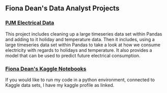 <html>

<h2>Fiona Dean's Data Analyst Projects</h2>

<h3><a href="https://github.com/fionaeliza/fionaeliza.github.io/tree/main/PJM">PJM Electrical Data</a></h3>

This project includes cleaning up a large timeseries data set within Pandas and adding to it holiday and temperature data. Then it includes, using a large timeseries data set within Pandas to take a look at how we consume electricity with regards to holidays and temperature. It also provides a model that can be used to predict future electrical consumption.
  
<h3><a href="https://www.kaggle.com/fionaeliza/code?scroll=true">Fiona Dean's Kaggle Notebooks</a></h3>

If you would like to run my code in a python environment, connected to Kaggle data sets, I have my kaggle profile as linked.
</html>

